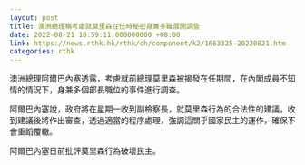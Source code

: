 ```yaml
---
layout: post
title: 澳洲總理稱考慮就莫里森在任時秘密身兼多職展開調查
date: 2022-08-21 10:59:11.000000000 +08:00
link: https://news.rthk.hk/rthk/ch/component/k2/1663325-20220821.htm
categories: rthk
---
```


澳洲總理阿爾巴內塞透露，考慮就前總理莫里森被揭發在任期間，在內閣成員不知情的情況下，身兼多個部長職位的事件進行調查。

阿爾巴內塞說，政府將在星期一收到副檢察長，就莫里森行為的合法性的建議，收到建議後將作出審查，透過適當的程序處理，強調這關乎國家民主的運作，確保不會重蹈覆轍。

阿爾巴內塞日前批評莫里森行為破壞民主。
